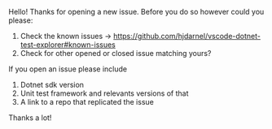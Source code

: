 Hello! Thanks for opening a new issue. Before you do so however could you please:

1. Check the known issues -> https://github.com/hjdarnel/vscode-dotnet-test-explorer#known-issues
2. Check for other opened or closed issue matching yours?

If you open an issue please include
1. Dotnet sdk version
2. Unit test framework and relevants versions of that
3. A link to a repo that replicated the issue

Thanks a lot!
